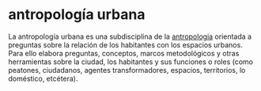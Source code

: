 # antropología urbana

La antropología urbana es una subdisciplina de la [antropologia](antropologia.md) orientada a preguntas sobre la relación de los habitantes con los espacios urbanos. Para ello elabora preguntas, conceptos, marcos metodológicos y otras herramientas sobre la ciudad, los habitantes y sus funciones o roles (como peatones, ciudadanos, agentes transformadores, espacios, territorios, lo doméstico, etcétera).
